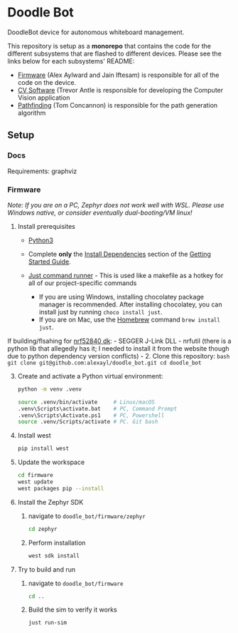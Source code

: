 # Doodle Bot

DoodleBot device for autonomous whiteboard management.

This repository is setup as a **monorepo** that contains the code for the different subsystems that are flashed to different devices. Please see the links below for each subsystems' README:

- [Firmware](firmware/README.md) (Alex Aylward and Jain Iftesam) is responsible for all of the code on the device.
- [CV Software](cv_software/README.md) (Trevor Antle is responsible for developing the Computer Vision application
- [Pathfinding](pathfinding/README.md) (Tom Concannon) is responsible for the path generation algorithm



## Setup

### Docs

Requirements: graphviz

### Firmware

_Note: If you are on a PC, Zephyr does not work well with WSL. Please use Windows native, or consider eventually dual-booting/VM linux!_

1. Install prerequisites

    - [Python3](https://www.geeksforgeeks.org/python/download-and-install-python-3-latest-version/)

    - Complete **only** the [Install Dependencies](https://docs.zephyrproject.org/latest/develop/getting_started/index.html#install-dependencies) section of the [Getting Started Guide](https://docs.zephyrproject.org/latest/develop/getting_started/index.html#getting-started-guide).

    - [Just command runner](https://github.com/casey/just?tab=readme-ov-file#installation) - This is used like a makefile as a hotkey for all of our project-specific commands
        - If you are using Windows, installing chocolatey package manager is recommended. After installing chocolatey, you can install just by running `choco install just`.
        - If you are on Mac, use the [Homebrew](https://brew.sh/) command `brew install just`.

If building/flsahing for [nrf52840 dk](https://docs.zephyrproject.org/latest/boards/nordic/nrf52840dk/doc/index.html):
    - SEGGER J-Link DLL
    - nrfutil (there is a python lib that allegedly has it; I needed to install it from the website though due to python dependency version conflicts)
    - 
2. Clone this repository:
    ```bash
    git clone git@github.com:alexayl/doodle_bot.git
    cd doodle_bot
    ```

3. Create and activate a Python virtual environment:
    ```bash
    python -m venv .venv
    
    source .venv/bin/activate     # Linux/macOS
    .venv\Scripts\activate.bat    # PC, Command Prompt
    .venv\Scripts\Activate.ps1    # PC, Powershell
    source .venv/Scripts/activate # PC. Git bash
    ```

4. Install west
    ```bash
    pip install west
    ```

5. Update the workspace
    ```bash
    cd firmware
    west update
    west packages pip --install
    ```

6. Install the Zephyr SDK
    1. navigate to `doodle_bot/firmware/zephyr`
        ```bash
        cd zephyr
        ```
    2.  Perform installation 
        ```bash
        west sdk install
        ```

7. Try to build and run
    1. navigate to `doodle_bot/firmware`
        ```bash
        cd ..
        ```
    2.  Build the sim to verify it works 
        ```bash
        just run-sim
        ```
